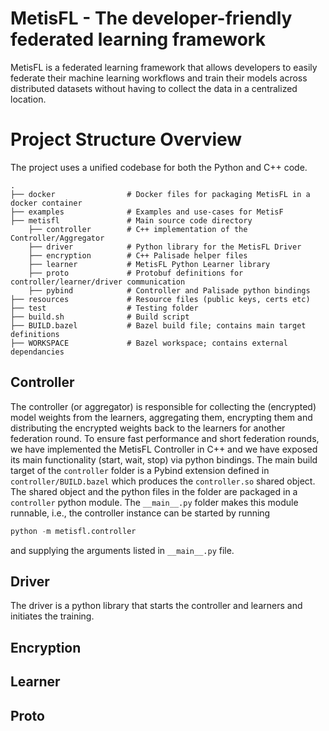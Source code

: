 # MetisFL - The developer-friendly federated learning framework

MetisFL is a federated learning framework that allows developers to easily federate their machine learning workflows and train their models across distributed datasets without having to collect the data in a centralized location. 

# Project Structure Overview
The project uses a unified codebase for both the Python and C++ code. 

    .
    ├── docker                # Docker files for packaging MetisFL in a docker container       
    ├── examples              # Examples and use-cases for MetisF
    ├── metisfl               # Main source code directory
        ├── controller        # C++ implementation of the Controller/Aggregator
        ├── driver            # Python library for the MetisFL Driver
        ├── encryption        # C++ Palisade helper files
        ├── learner           # MetisFL Python Learner library 
        ├── proto             # Protobuf definitions for controller/learner/driver communication
        ├── pybind            # Controller and Palisade python bindings 
    ├── resources             # Resource files (public keys, certs etc)
    ├── test                  # Testing folder
    ├── build.sh              # Build script 
    ├── BUILD.bazel           # Bazel build file; contains main target definitions
    ├── WORKSPACE             # Bazel workspace; contains external dependancies

## Controller 
The controller (or aggregator) is responsible for collecting the (encrypted) model weights from the learners, aggregating them, encrypting them and distributing the encrypted weights back to the learners for another federation round. To ensure fast performance and short federation rounds, we have implemented the MetisFL Controller in C++ and we have exposed its main functionality (start, wait, stop) via python bindings. The main build target of the `controller` folder is a Pybind extension defined in `controller/BUILD.bazel` which produces the `controller.so` shared object. The shared object and the python files in the folder are packaged in a `controller` python module. The `__main__.py` folder makes this module runnable, i.e., the controller instance can be started by running 

```Python
python -m metisfl.controller
``` 

and supplying the arguments listed in `__main__.py` file.

## Driver
The driver is a python library that starts the controller and learners and initiates the training. 

## Encryption 

## Learner 

## Proto 
